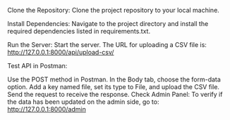 Clone the Repository: Clone the project repository to your local machine.

Install Dependencies: Navigate to the project directory and install the required dependencies listed in requirements.txt.

Run the Server: Start the server. The URL for uploading a CSV file is:
http://127.0.0.1:8000/api/upload-csv/

Test API in Postman:

Use the POST method in Postman.
In the Body tab, choose the form-data option.
Add a key named file, set its type to File, and upload the CSV file.
Send the request to receive the response.
Check Admin Panel:
To verify if the data has been updated on the admin side, go to:
http://127.0.0.1:8000/admin

